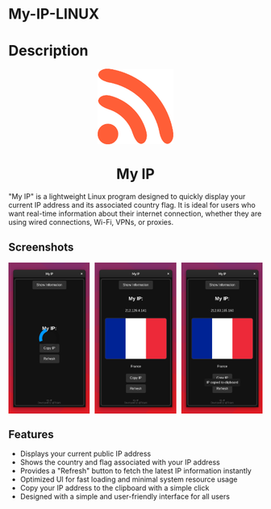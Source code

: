# My-IP-LINUX

# Description

<div align="center">

  <img src="./media/icon.png" style="width: 150px; height: 150px;">

  <h1>My IP</h1>
</div>

"My IP" is a lightweight Linux program designed to quickly display your current IP address and its associated country flag. It is ideal for users who want real-time information about their internet connection, whether they are using wired connections, Wi-Fi, VPNs, or proxies.
## Screenshots

<div style="display: flex; justify-content: space-between; width: 100%;">
  <img src="./media/01.png" alt="Image 6" style="width: 32%;"/>
  <img src="./media/02.png" alt="Image 2" style="width: 32%;"/>
  <img src="./media/03.png" alt="Image 3" style="width: 32%;"/>
</div>

## Features

- Displays your current public IP address
- Shows the country and flag associated with your IP address
- Provides a "Refresh" button to fetch the latest IP information instantly
- Optimized UI for fast loading and minimal system resource usage
- Copy your IP address to the clipboard with a simple click
- Designed with a simple and user-friendly interface for all users

